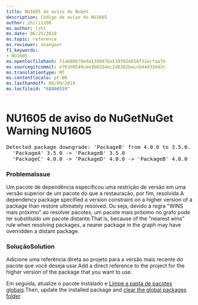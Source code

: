 ```yaml
---
title: NU1605 de aviso do NuGet
description: Código de aviso do NU1605
author: zhili1208
ms.author: lzhi
ms.date: 06/25/2018
ms.topic: reference
ms.reviewer: anangaur
f1_keywords:
- NU1605
ms.openlocfilehash: f1ab08b70e9a1399976a539f024018f32ecfaa7b
ms.sourcegitcommit: e763d9549cee3b6254ec2d6382baccb44433d42c
ms.translationtype: MT
ms.contentlocale: pt-BR
ms.lasthandoff: 08/09/2019
ms.locfileid: "68860559"
---
```

# <a name="nuget-warning-nu1605"></a><span data-ttu-id="6c94b-103">NU1605 de aviso do NuGet</span><span class="sxs-lookup"><span data-stu-id="6c94b-103">NuGet Warning NU1605</span></span>

<pre>Detected package downgrade: 'PackageB' from 4.0.0 to 3.5.0. Reference the package directly from the project to select a different version.<br/>  'PackageA' 3.5.0 -> 'PackageB' 3.5.0<br/>  'PackageC' 4.0.0 -> 'PackageD' 4.0.0 -> 'PackageB' 4.0.0</pre>

### <a name="issue"></a><span data-ttu-id="6c94b-104">Problema</span><span class="sxs-lookup"><span data-stu-id="6c94b-104">Issue</span></span>
<span data-ttu-id="6c94b-105">Um pacote de dependência especificou uma restrição de versão em uma versão superior de um pacote do que a restauração, por fim, resolvida.</span><span class="sxs-lookup"><span data-stu-id="6c94b-105">A dependency package specified a version constraint on a higher version of a package than restore ultimately resolved.</span></span> <span data-ttu-id="6c94b-106">Ou seja, devido à regra "WINS mais próximo" ao resolver pacotes, um pacote mais próximo no grafo pode ter substituído um pacote distante.</span><span class="sxs-lookup"><span data-stu-id="6c94b-106">That is, because of the "nearest wins" rule when resolving packages, a nearer package in the graph may have overridden a distant package.</span></span>

### <a name="solution"></a><span data-ttu-id="6c94b-107">Solução</span><span class="sxs-lookup"><span data-stu-id="6c94b-107">Solution</span></span>
<span data-ttu-id="6c94b-108">Adicione uma referência direta ao projeto para a versão mais recente do pacote que você deseja usar.</span><span class="sxs-lookup"><span data-stu-id="6c94b-108">Add a direct reference to the project for the higher version of the package that you want to use.</span></span>

<span data-ttu-id="6c94b-109">Em seguida, atualize o pacote instalado e [Limpe a pasta de pacotes globais](../../consume-packages/managing-the-global-packages-and-cache-folders.md#clearing-local-folders).</span><span class="sxs-lookup"><span data-stu-id="6c94b-109">Then, update the installed package and [clear the global packages folder](../../consume-packages/managing-the-global-packages-and-cache-folders.md#clearing-local-folders).</span></span>